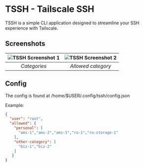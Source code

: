 # TSSH - Tailscale SSH

TSSH is a simple CLI application designed to streamline your SSH experience with Tailscale.

## Screenshots

| ![TSSH Screenshot 1](https://irazz.b-cdn.net/tssh/tssh1.png) | ![TSSH Screenshot 2](https://irazz.b-cdn.net/tssh/tssh2.png) |
|:------------------------------------------------------------:|:------------------------------------------------------------:|
|                         _Categories_                         |                      _Allowed category_                      |



## Config

The config is found at /home/$USER/.config/tssh/config.json

Example: 
```json
{
  "user": "root",
  "allowed": {
    "personal": [
      "ams-1","ams-2","ams-3","ro-1","ro-storage-1"
    ],
    "other-category": [
      "biz-1","biz-2"
    ]
   }
}
```
